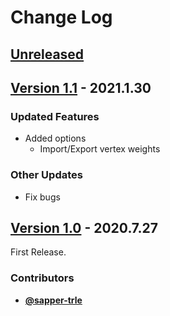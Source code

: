 # Change Log


## [Unreleased](https://github.com/nutti/blender-mqo/compare/v1.1...master)


## [Version 1.1](https://github.com/nutti/blender-mqo/compare/v1.0...v1.1) - 2021.1.30

### Updated Features

* Added options
  * Import/Export vertex weights


### Other Updates

* Fix bugs


## [Version 1.0](https://github.com/nutti/blender-mqo/compare/1d664b4e62a023e26398df8cb1455cda00f54536...v1.0) - 2020.7.27

First Release.


### Contributors

* [**@sapper-trle**](https://github.com/sapper-trle)
